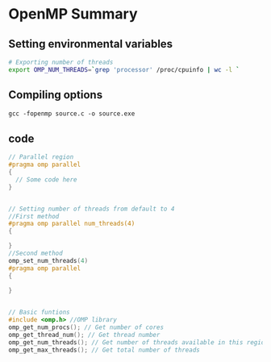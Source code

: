 OpenMP Summary
====


Setting environmental variables
----
```bash
# Exporting number of threads
export OMP_NUM_THREADS=`grep 'processor' /proc/cpuinfo | wc -l `
```


Compiling options
----
```gcc
gcc -fopenmp source.c -o source.exe
```


code
---
```c
// Parallel region
#pragma omp parallel
{
  // Some code here
}


// Setting number of threads from default to 4
//First method
#pragma omp parallel num_threads(4)
{

}
//Second method
omp_set_num_threads(4)
#pragma omp parallel
{
  
}


// Basic funtions
#include <omp.h> //OMP library
omp_get_num_procs(); // Get number of cores
omp_get_thread_num(); // Get thread number
omp_get_num_threads(); // Get number of threads available in this region
omp_get_max_threads(); // Get total number of threads
```
